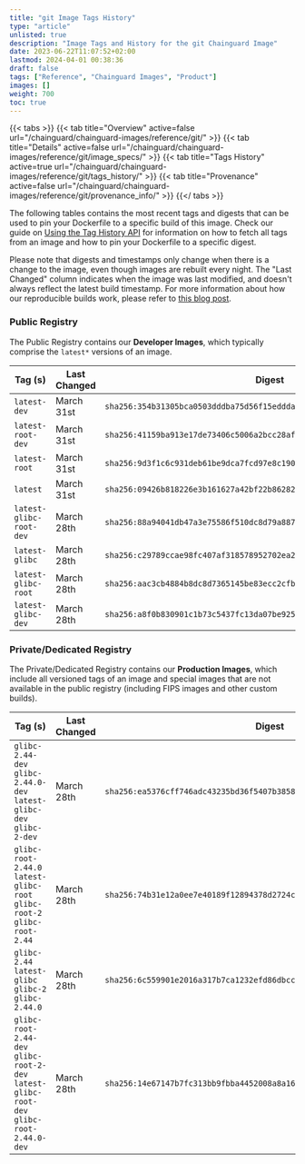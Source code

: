 ```yaml
---
title: "git Image Tags History"
type: "article"
unlisted: true
description: "Image Tags and History for the git Chainguard Image"
date: 2023-06-22T11:07:52+02:00
lastmod: 2024-04-01 00:38:36
draft: false
tags: ["Reference", "Chainguard Images", "Product"]
images: []
weight: 700
toc: true
---
```


{{< tabs >}}
{{< tab title="Overview" active=false url="/chainguard/chainguard-images/reference/git/" >}}
{{< tab title="Details" active=false url="/chainguard/chainguard-images/reference/git/image_specs/" >}}
{{< tab title="Tags History" active=true url="/chainguard/chainguard-images/reference/git/tags_history/" >}}
{{< tab title="Provenance" active=false url="/chainguard/chainguard-images/reference/git/provenance_info/" >}}
{{</ tabs >}}

The following tables contains the most recent tags and digests that can be used to pin your Dockerfile to a specific build of this image. Check our guide on [Using the Tag History API](/chainguard/chainguard-images/using-the-tag-history-api/) for information on how to fetch all tags from an image and how to pin your Dockerfile to a specific digest.

Please note that digests and timestamps only change when there is a change to the image, even though images are rebuilt every night. The "Last Changed" column indicates when the image was last modified, and doesn't always reflect the latest build timestamp. For more information about how our reproducible builds work, please refer to [this blog post](https://www.chainguard.dev/unchained/reproducing-chainguards-reproducible-image-builds).

### Public Registry
The Public Registry contains our **Developer Images**, which typically comprise the `latest*` versions of an image.

| Tag (s)                  | Last Changed | Digest                                                                    |
|--------------------------|--------------|---------------------------------------------------------------------------|
|  `latest-dev`            | March 31st   | `sha256:354b31305bca0503dddba75d56f15eddda072e24c6673c79b30fe8e8638bbf38` |
|  `latest-root-dev`       | March 31st   | `sha256:41159ba913e17de73406c5006a2bcc28aff2421a1be8b861e39a1549acf3a656` |
|  `latest-root`           | March 31st   | `sha256:9d3f1c6c931deb61be9dca7fcd97e8c1902391eac60ea0a756d9e6182c2bffba` |
|  `latest`                | March 31st   | `sha256:09426b818226e3b161627a42bf22b86282ae24a1439c0f7ebe0674b4126a63c8` |
|  `latest-glibc-root-dev` | March 28th   | `sha256:88a94041db47a3e75586f510dc8d79a887248d1160d27b411fd899c274c3d593` |
|  `latest-glibc`          | March 28th   | `sha256:c29789ccae98fc407af318578952702ea20761f02935cb71edcca518c568ebca` |
|  `latest-glibc-root`     | March 28th   | `sha256:aac3cb4884b8dc8d7365145be83ecc2cfbbbac9eabb297238c49d3c07a2a327d` |
|  `latest-glibc-dev`      | March 28th   | `sha256:a8f0b830901c1b73c5437fc13da07be9257349b5c7b5d34190383a584294c6e4` |


### Private/Dedicated Registry
The Private/Dedicated Registry contains our **Production Images**, which include all versioned tags of an image and special images that are not available in the public registry (including FIPS images and other custom builds).

| Tag (s)                                                                                   | Last Changed | Digest                                                                    |
|-------------------------------------------------------------------------------------------|--------------|---------------------------------------------------------------------------|
|  `glibc-2.44-dev` `glibc-2.44.0-dev` `latest-glibc-dev` `glibc-2-dev`                     | March 28th   | `sha256:ea5376cff746adc43235bd36f5407b3858eacbc26b26b980adf34307996cb1cc` |
|  `glibc-root-2.44.0` `latest-glibc-root` `glibc-root-2` `glibc-root-2.44`                 | March 28th   | `sha256:74b31e12a0ee7e40189f12894378d2724c0cfd6f9241ee7842d593413b31b294` |
|  `glibc-2.44` `latest-glibc` `glibc-2` `glibc-2.44.0`                                     | March 28th   | `sha256:6c559901e2016a317b7ca1232efd86dbccb59705cc9532fee4d8c9f0f9040e03` |
|  `glibc-root-2.44-dev` `glibc-root-2-dev` `latest-glibc-root-dev` `glibc-root-2.44.0-dev` | March 28th   | `sha256:14e67147b7fc313bb9fbba4452008a8a1617c12c586d43695e19d239f3320a8a` |

